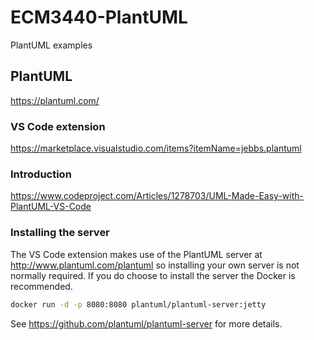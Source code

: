 # ECM3440-PlantUML

PlantUML examples

## PlantUML

<https://plantuml.com/>

### VS Code extension

<https://marketplace.visualstudio.com/items?itemName=jebbs.plantuml>

### Introduction

<https://www.codeproject.com/Articles/1278703/UML-Made-Easy-with-PlantUML-VS-Code>

### Installing the server

The VS Code extension makes use of the PlantUML server at <http://www.plantuml.com/plantuml> so installing your own server is not normally required.  If you do choose to install the server the Docker is recommended.

```sh
docker run -d -p 8080:8080 plantuml/plantuml-server:jetty
```

See <https://github.com/plantuml/plantuml-server> for more details.
